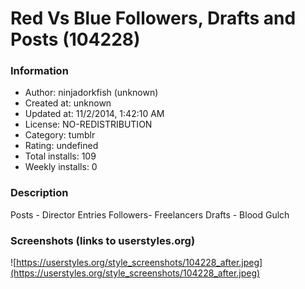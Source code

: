 # Red Vs Blue Followers, Drafts and Posts (104228)

### Information
- Author: ninjadorkfish (unknown)
- Created at: unknown
- Updated at: 11/2/2014, 1:42:10 AM
- License: NO-REDISTRIBUTION
- Category: tumblr
- Rating: undefined
- Total installs: 109
- Weekly installs: 0


### Description
Posts - Director Entries
Followers- Freelancers
Drafts - Blood Gulch


### Screenshots (links to userstyles.org)
![https://userstyles.org/style_screenshots/104228_after.jpeg](https://userstyles.org/style_screenshots/104228_after.jpeg)


